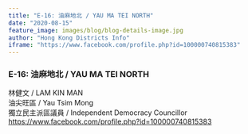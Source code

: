```yaml
---
title: "E-16: 油麻地北 / YAU MA TEI NORTH"
date: "2020-08-15"
feature_image: images/blog/blog-details-image.jpg
author: "Hong Kong Districts Info"
iframe: "https://www.facebook.com/profile.php?id=100000740815383"
---
```


### E-16: 油麻地北 / YAU MA TEI NORTH  
林健文 / LAM KIN MAN  
油尖旺區 / Yau Tsim Mong  
獨立民主派區議員 / Independent Democracy Councillor  
https://www.facebook.com/profile.php?id=100000740815383
